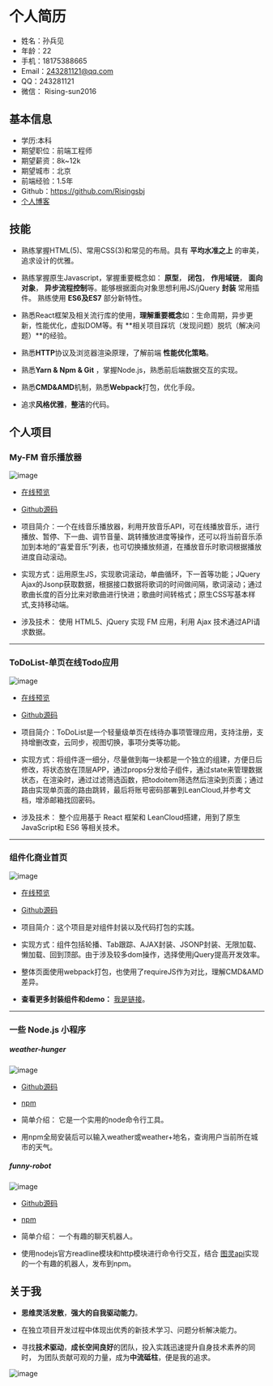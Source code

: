 # 个人简历

- 姓名：孙兵见
- 年龄：22 
- 手机：18175388665
- Email：243281121@qq.com
- QQ：243281121
- 微信： Rising-sun2016

## 基本信息

 - 学历:本科 
 - 期望职位：前端工程师
 - 期望薪资：8k~12k
 - 期望城市：北京
 - 前端经验：1.5年
 - Github：https://github.com/Risingsbj
 - [个人博客](http://www.jianshu.com/u/0135bff4a7eb)

## 技能
- 熟练掌握HTML(5)、常用CSS(3)和常见的布局。具有 **平均水准之上** 的审美，追求设计的优雅。

- 熟练掌握原生Javascript，掌握重要概念如： **原型**， **闭包**， **作用域链**， **面向对象**， **异步流程控制**等。能够根据面向对象思想利用JS/jQuery **封装** 常用插件。 熟练使用 **ES6及ES7** 部分新特性。

- 熟悉React框架及相关流行库的使用，**理解重要概念**如：生命周期，异步更新，性能优化，虚拟DOM等。有 **相关项目踩坑（发现问题）脱坑（解决问题）**的经验。

- 熟悉**HTTP**协议及浏览器渲染原理，了解前端 **性能优化策略**。

- 熟悉**Yarn & Npm & Git** ，掌握Node.js，熟悉前后端数据交互的实现。

- 熟悉**CMD&AMD**机制，熟悉**Webpack**打包，优化手段。

- 追求**风格优雅**，**整洁**的代码。


## 个人项目

### My-FM 音乐播放器

![image](./img/myfm.png)

- [在线预览](https://risingsbj.github.io/My-FM/)

- [Github源码](https://github.com/Risingsbj/My-FM)

- 项目简介：一个在线音乐播放器，利用开放音乐API，可在线播放音乐，进行播放、暂停、下一曲、调节音量、跳转播放进度等操作，还可以将当前音乐添加到本地的“喜爱音乐”列表，也可切换播放频道，在播放音乐时歌词根据播放进度自动滚动。

- 实现方式：运用原生JS，实现歌词滚动，单曲循环，下一首等功能；JQuery Ajax的Jsonp获取数据，根据接口数据将歌词的时间做间隔，歌词滚动；通过歌曲长度的百分比来对歌曲进行快进；歌曲时间转格式；原生CSS写基本样式,支持移动端。

- 涉及技术： 使用 HTML5、jQuery 实现 FM 应用，利用 Ajax 技术通过API请求数据。

--- 

### ToDoList-单页在线Todo应用

![image](./img/todolist.png)

- [在线预览](https://risingsbj.github.io/react2/build/index.html)

- [Github源码](https://github.com/Risingsbj/react2)

- 项目简介：ToDoList是一个轻量级单页在线待办事项管理应用，支持注册，支持增删改查，云同步，视图切换，事项分类等功能。

- 实现方式：将组件逐一细分，尽量做到每一块都是一个独立的组建，方便日后修改，将状态放在顶层APP，通过props分发给子组件，通过state来管理数据状态，在渲染时，通过过滤筛选函数，把todoitem筛选然后渲染到页面；通过路由实现单页面的路由跳转，最后将账号密码部署到LeanCloud,并参考文档，增添邮箱找回密码。

- 涉及技术： 整个应用基于 React 框架和 LeanCloud搭建，用到了原生JavaScript和 ES6 等相关技术。

---

### 组件化商业首页

![image](./img/web.jpg)

- [在线预览](https://risingsbj.github.io/requireJS-webpack-sample/webpack_sample/index.html)

- [Github源码](https://github.com/Risingsbj/requireJS-webpack-sample)

- 项目简介：这个项目是对组件封装以及代码打包的实践。
- 实现方式：组件包括轮播、Tab跟踪、AJAX封装、JSONP封装、无限加载、懒加载、回到顶部。由于涉及较多dom操作，选择使用jQuery提高开发效率。
- 整体页面使用webpack打包，也使用了requireJS作为对比，理解CMD&AMD差异。
- **查看更多封装组件和demo：** [我是链接](https://github.com/Risingsbj/Learning-box)。

---

### 一些 Node.js 小程序
##### weather-hunger

![image](./img/weather.png)

- [Github源码](https://github.com/Risingsbj/weather-hunger)

- [npm](https://www.npmjs.com/package/weather-hunger)

- 简单介绍： 它是一个实用的node命令行工具。

- 用npm全局安装后可以输入weather或weather+地名，查询用户当前所在城市的天气。

##### funny-robot

![image](./img/funny-robot.png)

- [Github源码](https://github.com/Risingsbj/funny-robot)

- [npm](https://www.npmjs.com/package/funny-robot)

- 简单介绍： 一个有趣的聊天机器人。

- 使用nodejs官方readline模块和http模块进行命令行交互，结合 [图灵api](http://wap.tuling123.com/help/h_cent_webapi.jhtml?nav=doc)实现的一个有趣的机器人，发布到npm。

## 关于我
- **思维灵活发散**，**强大的自我驱动能力**。

- 在独立项目开发过程中体现出优秀的新技术学习、问题分析解决能力。 

- 寻找**技术驱动**，**成长空间良好**的团队，投入实践迅速提升自身技术素养的同时， 
为团队贡献可观的力量，成为**中流砥柱**，便是我的追求。

![image](./img/weixin.png)

